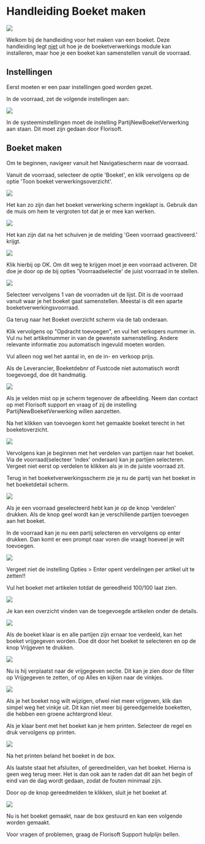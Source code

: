 # Handleiding Boeket maken

<img src=".Boeket maken/media/image1.jpeg"/>

Welkom bij de handleiding voor het maken van een boeket. Deze handleiding legt <u>niet</u> uit hoe je de boeketverwerkings module kan installeren, maar hoe je een boeket kan samenstellen vanuit de voorraad.

## Instellingen
Eerst moeten er een paar instellingen goed worden gezet.

In de voorraad, zet de volgende instellingen aan:

<img src=".Boeket maken/media/image1.1.png"/>

In de systeeminstellingen moet de instelling PartijNewBoeketVerwerking aan staan. Dit moet zijn gedaan door Florisoft.

## Boeket maken
Om te beginnen, navigeer vanuit het Navigatiescherm naar de voorraad.

Vanuit de voorraad, selecteer de optie 'Boeket', en klik vervolgens op de optie 'Toon boeket verwerkingsoverzicht'.

<img src=".Boeket maken/media/image2.png"/>

Het kan zo zijn dan het boeket verwerking scherm ingeklapt is. Gebruik dan de muis om hem te vergroten tot dat je er mee kan werken.

<img src=".Boeket maken/media/image3.png"/>

Het kan zijn dat na het schuiven je de melding 'Geen voorraad geactiveerd.' krijgt.

<img src=".Boeket maken/media/image4.png"/>

Klik hierbij op OK. Om dit weg te krijgen moet je een voorraad activeren.
Dit doe je door op de bij opties 'Voorraadselectie' de juist voorraad in te stellen.

<img src=".Boeket maken/media/image5.png"/>

Selecteer vervolgens 1 van de voorraden uit de lijst. Dit is de voorraad vanuit waar je het boeket gaat samenstellen. Meestal is dit een aparte boeketverwerkingsvoorraad.

Ga terug naar het Boeket overzicht scherm via de tab onderaan.

Klik vervolgens op "Opdracht toevoegen", en vul het verkopers nummer in. Vul nu het artikelnummer in van de gewenste samenstelling. Andere relevante informatie zou automatisch ingevuld moeten worden.

Vul alleen nog wel het aantal in, en de in- en verkoop prijs. 

Als de Leverancier, Boeketdebnr of Fustcode niet automatisch wordt toegevoegd, doe dit handmatig.

<img src=".Boeket maken/media/image6.png"/>

Als je velden mist op je scherm tegenover de afbeelding. Neem dan contact op met Florisoft support en vraag of zij de instelling PartijNewBoeketVerwerking willen aanzetten.

Na het klikken van toevoegen komt het gemaakte boeket terecht in het boeketoverzicht.

<img src=".Boeket maken/media/image7.png"/>

Vervolgens kan je beginnen met het verdelen van partijen naar het boeket. Via de voorraad(selecteer 'index' onderaan) kan je partijen selecteren. Vergeet niet eerst op verdelen te klikken als je in de juiste voorraad zit.

Terug in het boeketverwerkingsscherm zie je nu de partij van het boeket in het boeketdetail scherm.

<img src=".Boeket maken/media/image8.png"/>

Als je een voorraad geselecteerd hebt kan je op de knop 'verdelen' drukken. Als de knop geel wordt kan je verschillende partijen toevoegen aan het boeket.

In de voorraad kan je nu een partij selecteren en vervolgens op enter drukken. Dan komt er een prompt naar voren die vraagt hoeveel je wilt toevoegen.

<img src=".Boeket maken/media/image9.png"/>

Vergeet niet de instelling Opties > Enter opent verdelingen per artikel uit te zetten!!

Vul het boeket met artikelen totdat de gereedheid 100/100 laat zien.

<img src=".Boeket maken/media/image10.png"/>

Je kan een overzicht vinden van de toegevoegde artikelen onder de details.

<img src=".Boeket maken/media/image11.png"/>

Als de boeket klaar is en alle partijen zijn ernaar toe verdeeld, kan het boeket vrijgegeven worden. Doe dit door het boeket te selecteren en op de knop Vrijgeven te drukken.

<img src=".Boeket maken/media/image12.png"/>

Nu is hij verplaatst naar de vrijgegeven sectie. Dit kan je zien door de filter op Vrijgegeven te zetten, of op Alles en kijken naar de vinkjes.

<img src=".Boeket maken/media/image13.png"/>

Als je het boeket nog wilt wijzigen, ofwel niet meer vrijgeven, klik dan simpel weg het vinkje uit. Dit kan niet meer bij gereedgemelde boeketten, die hebben een groene achtergrond kleur.

Als je klaar bent met het boeket kan je hem printen. Selecteer de regel en druk vervolgens op printen. 

<img src=".Boeket maken/media/image14.png"/>

Na het printen beland het boeket in de box.

Als laatste staat het afsluiten, of gereedmelden, van het boeket. Hierna is geen weg terug meer. Het is dan ook aan te raden dat dit aan het begin of eind van de dag wordt gedaan, zodat de fouten minimaal zijn.

Door op de knop gereedmelden te klikken, sluit je het boeket af.

<img src=".Boeket maken/media/image15.png"/>

Nu is het boeket gemaakt, naar de box gestuurd en kan een volgende worden gemaakt.

Voor vragen of problemen, graag de Florisoft Support hulplijn bellen.